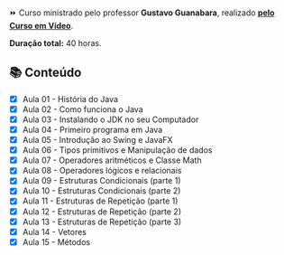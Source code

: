 
⏩ Curso ministrado pelo professor **Gustavo Guanabara**, realizado **[pelo Curso em Vídeo](https://www.cursoemvideo.com/)**.

**Duração total:** 40 horas.

## 📚 Conteúdo

 - [x] Aula 01 - História do Java
 - [x] Aula 02 - Como funciona o Java
 - [x] Aula 03 - Instalando o JDK no seu Computador 
 - [x] Aula 04 - Primeiro programa em Java
 - [x] Aula 05 - Introdução ao Swing e JavaFX
 - [x] Aula 06 - Tipos primitivos e Manipulação de dados
 - [x] Aula 07 - Operadores aritméticos e Classe Math
 - [x] Aula 08 - Operadores lógicos e relacionais
 - [x] Aula 09 - Estruturas Condicionais (parte 1)
 - [x] Aula 10 - Estruturas Condicionais (parte 2)
 - [x] Aula 11 - Estruturas de Repetição (parte 1)
 - [x] Aula 12 - Estruturas de Repetição (parte 2)
 - [x] Aula 13 - Estruturas de Repetição (parte 3)
 - [x] Aula 14 - Vetores
 - [x] Aula 15 - Métodos
